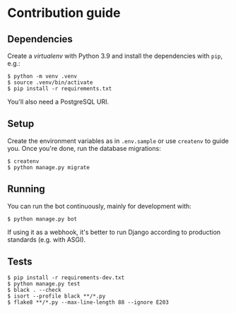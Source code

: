 # Contribution guide

## Dependencies

Create a _virtualenv_ with Python 3.9 and install the dependencies with `pip`, e.g.:

```console
$ python -m venv .venv
$ source .venv/bin/activate
$ pip install -r requirements.txt
```

You'll also need a PostgreSQL URI.

## Setup

Create the environment variables as in `.env.sample` or use `createnv` to guide you. Once you're done, run the database migrations:

```console
$ createnv
$ python manage.py migrate
```

## Running

You can run the bot continuously, mainly for development with:

```console
$ python manage.py bot
```

If using it as a webhook, it's better to run Django according to production standards (e.g. with ASGI).

## Tests

```console
$ pip install -r requirements-dev.txt 
$ python manage.py test
$ black . --check
$ isort --profile black **/*.py
$ flake8 **/*.py --max-line-length 88 --ignore E203
```
